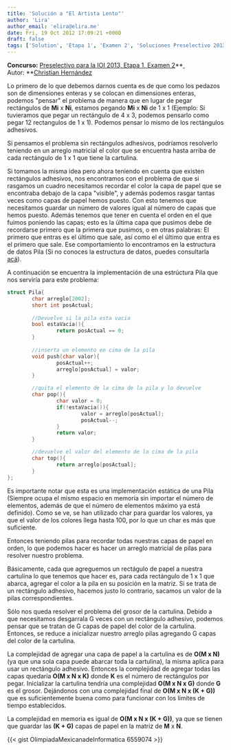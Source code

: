 ```yaml
---
title: 'Solución a "El Artista Lento"'
author: 'Lira'
author_email: 'elira@elira.me'
date: Fri, 19 Oct 2012 17:09:21 +0000
draft: false
tags: ['Solution', 'Etapa 1', 'Examen 2', 'Soluciones Preselectivo 2013']
---
```


**Concurso:** [Preselectivo para la IOI 2013, Etapa 1, Examen 2](https://omegaup.com/arena/IOI2013E1P2)**[ ](https://omegaup.com/arena/IOI2013E1P2) Autor: **[Christian Hernández](#)

Lo primero de lo que debemos darnos cuenta es de que como los pedazos son de dimensiones enteras y se colocan en dimensiones enteras, podemos "pensar" el problema de manera que en lugar de pegar rectángulos de **Mi** x **Ni**, estamos pegando **Mi** x **Ni** de 1 x 1 (Ejemplo: Si tuvieramos que pegar un rectángulo de 4 x 3, podemos pensarlo como pegar 12 rectangulos de 1 x 1). Podemos pensar lo mismo de los rectángulos adhesivos.

Si pensamos el problema sin rectángulos adhesivos, podríamos resolverlo teniendo en un arreglo matricial el color que se encuentra hasta arriba de cada rectángulo de 1 x 1 que tiene la cartulina.

Si tomamos la misma idea pero ahora teniendo en cuenta que existen rectángulos adhesivos, nos encontramos con el problema de que si rasgamos un cuadro necesitamos recordar el color la capa de papel que se encontraba debajo de la capa "visible", y además podemos rasgar tantas veces como capas de papel hemos puesto. Con esto tenemos que necesitamos guardar un número de valores igual al número de capas que hemos puesto. Además tenemos que tener en cuenta el orden en el que fuimos poniendo las capas; esto es la última capa que pusimos debe de recordarse primero que la primera que pusimos, o en otras palabras: El primero que entras es el último que sale, así como el el último que entra es el primero que sale. Ese comportamiento lo encontramos en la estructura de datos Pila (Si no conoces la estructura de datos, puedes consultarla [acá](http://es.wikipedia.org/wiki/Pila_(informática))).

A continuación se encuentra la implementación de una estrúctura Pila que nos serviría para este problema:  

```cpp
struct Pila{
		char arreglo[2002];
		short int posActual;
		
		//Devuelve si la pila esta vacia
		bool estaVacia(){
				return posActual == 0;
		}
		
		//inserta un elemento en cima de la pila
		void push(char valor){
				posActual++;
				arreglo[posActual] = valor; 
		}

		//quita el elemento de la cima de la pila y lo devuelve
		char pop(){
				char valor = 0;
				if(!estaVacia()){
						valor = arreglo[posActual];
						posActual--;
				}
				return valor;
		}

		//devuelve el valor del elemento de la cima de la pila
		char top(){
				return arreglo[posActual];
		}
}; 
```

  
Es importante notar que esta es una implementación estática de una Pila (Siempre ocupa el mismo espacio en memoria sin importar el número de elementos, además de que el número de elementos máximo ya está definido). Como se ve, se han utilizado char para guardar los valores, ya que el valor de los colores llega hasta 100, por lo que un char es más que suficiente.

Entonces teniendo pilas para recordar todas nuestras capas de papel en orden, lo que podemos hacer es hacer un arreglo matricial de pilas para resolver nuestro problema.

Básicamente, cada que agreguemos un rectágulo de papel a nuestra cartulina lo que tenemos que hacer es, para cada rectángulo de 1 x 1 que abarca, agregar el color a la pila en su posición en la matriz. Si se trata de un rectángulo adhesivo, hacemos justo lo contrario, sacamos un valor de la pilas correspondientes.

Sólo nos queda resolver el problema del grosor de la cartulina. Debido a que necesitamos desgarrala G veces con un rectángulo adhesivo, podemos pensar que se tratan de G capas de papel del color de la cartulina. Entonces, se reduce a inicializar nuestro arreglo pilas agregando G capas del color de la cartulina.

La complejidad de agregar una capa de papel a la cartulina es de **O(M x N)** (ya que una sola capa puede abarcar toda la cartulina), la misma aplica para usar un rectángulo adhesivo. Entonces la complejidad de agregar todas las capas quedaría **O(M x N x K)** donde **K** es el número de rectángulos por pegar. Inicializar la cartulina tendría una complejidad **O(M x N x G)** donde **G** es el grosor. Dejándonos con una complejidad final de **O(M x N x (K + G))** que es suficientemente buena como para funcionar con los límites de tiempo establecidos.

La complejidad en memoria es igual de **O(M x N x (K + G))**, ya que se tienen que guardar las **(K + G)** capas de papel en la matriz de **M** x **N**.

{{< gist OlimpiadaMexicanadeInformatica 6559074 >}}